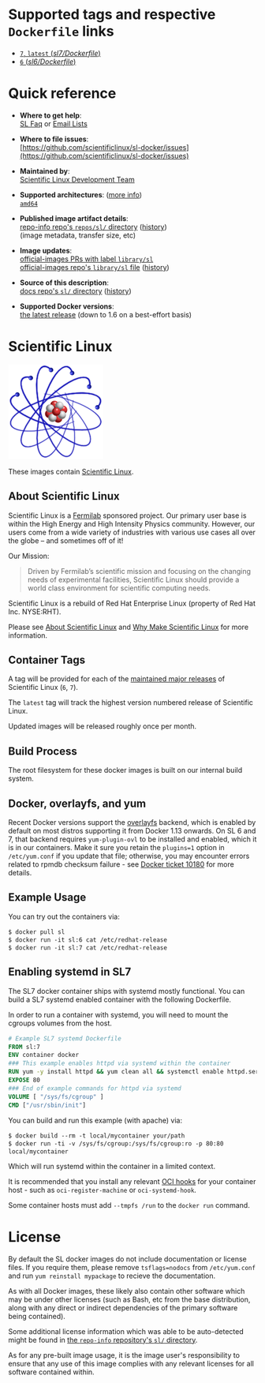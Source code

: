 <!--

********************************************************************************

WARNING:

    DO NOT EDIT "sl/README.md"

    IT IS AUTO-GENERATED

    (from the other files in "sl/" combined with a set of templates)

********************************************************************************

-->

# Supported tags and respective `Dockerfile` links

-	[`7`, `latest` (*sl7/Dockerfile*)](https://github.com/scientificlinux/sl-docker/blob/f079afdd6da733270e293f03028026d4a45d954e/sl7/Dockerfile)
-	[`6` (*sl6/Dockerfile*)](https://github.com/scientificlinux/sl-docker/blob/53e0b1d1819c45868d2ede8accd285c3f164d038/sl6/Dockerfile)

# Quick reference

-	**Where to get help**:  
	[SL Faq](https://www.scientificlinux.org/documentation/faq) or [Email Lists](https://www.scientificlinux.org/community)

-	**Where to file issues**:  
	[https://github.com/scientificlinux/sl-docker/issues](https://github.com/scientificlinux/sl-docker/issues)

-	**Maintained by**:  
	[Scientific Linux Development Team](https://github.com/scientificlinux/sl-docker)

-	**Supported architectures**: ([more info](https://github.com/docker-library/official-images#architectures-other-than-amd64))  
	[`amd64`](https://hub.docker.com/r/amd64/sl/)

-	**Published image artifact details**:  
	[repo-info repo's `repos/sl/` directory](https://github.com/docker-library/repo-info/blob/master/repos/sl) ([history](https://github.com/docker-library/repo-info/commits/master/repos/sl))  
	(image metadata, transfer size, etc)

-	**Image updates**:  
	[official-images PRs with label `library/sl`](https://github.com/docker-library/official-images/pulls?q=label%3Alibrary%2Fsl)  
	[official-images repo's `library/sl` file](https://github.com/docker-library/official-images/blob/master/library/sl) ([history](https://github.com/docker-library/official-images/commits/master/library/sl))

-	**Source of this description**:  
	[docs repo's `sl/` directory](https://github.com/docker-library/docs/tree/master/sl) ([history](https://github.com/docker-library/docs/commits/master/sl))

-	**Supported Docker versions**:  
	[the latest release](https://github.com/docker/docker-ce/releases/latest) (down to 1.6 on a best-effort basis)

# Scientific Linux

![logo](https://raw.githubusercontent.com/docker-library/docs/9d3c9d2eb97c9558ed53dc5f7f837654d455f9e5/sl/logo.png)

These images contain [Scientific Linux](http://www.scientificlinux.org/).

## About Scientific Linux

Scientific Linux is a [Fermilab](http://fnal.gov/) sponsored project. Our primary user base is within the High Energy and High Intensity Physics community. However, our users come from a wide variety of industries with various use cases all over the globe – and sometimes off of it!

Our Mission:

> Driven by Fermilab’s scientific mission and focusing on the changing needs of experimental facilities, Scientific Linux should provide a world class environment for scientific computing needs.

Scientific Linux is a rebuild of Red Hat Enterprise Linux (property of Red Hat Inc. NYSE:RHT).

Please see [About Scientific Linux](http://www.scientificlinux.org/about/) and [Why Make Scientific Linux](http://www.scientificlinux.org/about/why-make-scientific-linux/) for more information.

## Container Tags

A tag will be provided for each of the [maintained major releases](http://www.scientificlinux.org/downloads/sl-versions/) of Scientific Linux (`6`, `7`).

The `latest` tag will track the highest version numbered release of Scientific Linux.

Updated images will be released roughly once per month.

## Build Process

The root filesystem for these docker images is built on our internal build system.

## Docker, overlayfs, and yum

Recent Docker versions support the [overlayfs](https://docs.docker.com/engine/userguide/storagedriver/overlayfs-driver/) backend, which is enabled by default on most distros supporting it from Docker 1.13 onwards. On SL 6 and 7, that backend requires `yum-plugin-ovl` to be installed and enabled, which it is in our containers. Make it sure you retain the `plugins=1` option in `/etc/yum.conf` if you update that file; otherwise, you may encounter errors related to rpmdb checksum failure - see [Docker ticket 10180](https://github.com/docker/docker/issues/10180) for more details.

## Example Usage

You can try out the containers via:

```console
$ docker pull sl
$ docker run -it sl:6 cat /etc/redhat-release
$ docker run -it sl:7 cat /etc/redhat-release
```

## Enabling systemd in SL7

The SL7 docker container ships with systemd mostly functional. You can build a SL7 systemd enabled container with the following Dockerfile.

In order to run a container with systemd, you will need to mount the cgroups volumes from the host.

```Dockerfile
# Example SL7 systemd Dockerfile
FROM sl:7
ENV container docker
### This example enables httpd via systemd within the container
RUN yum -y install httpd && yum clean all && systemctl enable httpd.service
EXPOSE 80
### End of example commands for httpd via systemd
VOLUME [ "/sys/fs/cgroup" ]
CMD ["/usr/sbin/init"]
```

You can build and run this example (with apache) via:

```console
$ docker build --rm -t local/mycontainer your/path
$ docker run -ti -v /sys/fs/cgroup:/sys/fs/cgroup:ro -p 80:80 local/mycontainer
```

Which will run systemd within the container in a limited context.

It is recommended that you install any relevant [OCI hooks](https://www.opencontainers.org/) for your container host - such as `oci-register-machine` or `oci-systemd-hook`.

Some container hosts must add `--tmpfs /run` to the `docker run` command.

# License

By default the SL docker images do not include documentation or license files. If you require them, please remove `tsflags=nodocs` from `/etc/yum.conf` and run `yum reinstall mypackage` to recieve the documentation.

As with all Docker images, these likely also contain other software which may be under other licenses (such as Bash, etc from the base distribution, along with any direct or indirect dependencies of the primary software being contained).

Some additional license information which was able to be auto-detected might be found in [the `repo-info` repository's `sl/` directory](https://github.com/docker-library/repo-info/tree/master/repos/sl).

As for any pre-built image usage, it is the image user's responsibility to ensure that any use of this image complies with any relevant licenses for all software contained within.
